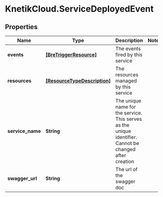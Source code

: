 # KnetikCloud.ServiceDeployedEvent

## Properties
Name | Type | Description | Notes
------------ | ------------- | ------------- | -------------
**events** | [**[BreTriggerResource]**](BreTriggerResource.md) | The events fired by this service | 
**resources** | [**[ResourceTypeDescription]**](ResourceTypeDescription.md) | The resources managed by this service | 
**service_name** | **String** | The unique name for the service. This serves as the unique identifier. Cannot be changed after creation | 
**swagger_url** | **String** | The url of the swagger doc | 


